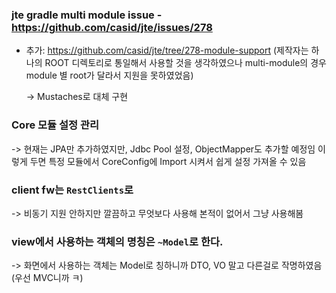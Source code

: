 ### jte gradle multi module issue - https://github.com/casid/jte/issues/278
* 추가: https://github.com/casid/jte/tree/278-module-support (제작자는 하나의 ROOT 디렉토리로 통일해서 사용할 것을 생각하였으나 multi-module의 경우 module 별 root가 달라서 지원을 못하였었음)

  -> Mustaches로 대체 구현

### Core 모듈 설정 관리
 -> 현재는 JPA만 추가하였지만, Jdbc Pool 설정, ObjectMapper도 추가할 예정임
 이렇게 두면 특정 모듈에서 CoreConfig에 Import 시켜서 쉽게 설정 가져올 수 있음
 
### client fw는 `RestClients`로
 -> 비동기 지원 안하지만 깔끔하고 무엇보다 사용해 본적이 없어서 그냥 사용해봄

### view에서 사용하는 객체의 명칭은 `~Model`로 한다.
 -> 화면에서 사용하는 객체는 Model로 칭하니까 DTO, VO 말고 다른걸로 작명하였음(우선 MVC니까 ㅋ)